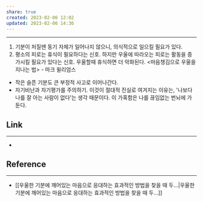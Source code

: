 ```yaml
---
share: true
created: 2023-02-06 12:02
updated: 2023-02-06 14:36
---
```


---
1. 기분이 처질땐 동기 자체가 일어나지 않으니, 의식적으로 일으킬 필요가 있다.
2. 평소의 피로는 휴식이 필요하다는 신호.
   하지만 우울에 따라오는 피로는 활동을 증가시킬 필요가 있다는 신호.
   우울할때 휴식하면 더 악화된다. 
<마음챙김으로 우울을 지나는 법> - 마크 윌리엄스

- 작은 슬픈 기분도 큰 부정적 사고로 이어나간다.
- 자기비난과 자기평가를 주의하기.
  이것이 절대적 진실로 여겨지는 이유는, '나보다 나를 잘 아는 사람이 없다'는 생각 때문이다.
  이 가혹함은 나를 끊임없는 번뇌에 가둔다.




## Link
---
- 


## Reference
---
- [[우울한 기분에 깨어있는 마음으로 응대하는 효과적인 방법을 찾을 때 두...|우울한 기분에 깨어있는 마음으로 응대하는 효과적인 방법을 찾을 때 두...]]